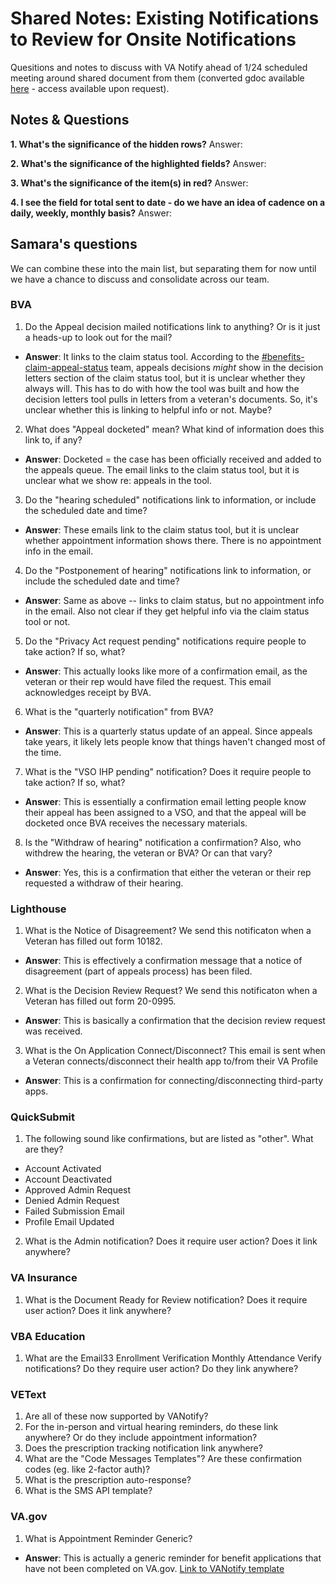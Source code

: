# Shared Notes: Existing Notifications to Review for Onsite Notifications

Quesitions and notes to discuss with VA Notify ahead of 1/24 scheduled meeting around shared document from them (converted gdoc available [here](https://docs.google.com/spreadsheets/d/1E7JupFC2i6XUzlOxbWwTbIJZ6AxRUz-m/edit#gid=1231731113) - access available upon request).

## Notes & Questions

**1. What's the significance of the hidden rows?**
 Answer: 

**2. What's the significance of the highlighted fields?**
 Answer: 

**3. What's the significance of the item(s) in red?** 
 Answer: 

**4. I see the field for total sent to date - do we have an idea of cadence on a daily, weekly, monthly basis?**
Answer: 

 ## Samara's questions
 
 We can combine these into the main list, but separating them for now until we have a chance to discuss and consolidate across our team.
 
 ### BVA
 
1. Do the Appeal decision mailed notifications link to anything? Or is it just a heads-up to look out for the mail?
- **Answer**: It links to the claim status tool. According to the [#benefits-claim-appeal-status](https://dsva.slack.com/archives/C04KHCT3ZMY/p1674744495318219) team, appeals decisions *might* show in the decision letters section of the claim status tool, but it is unclear whether they always will. This has to do with how the tool was built and how the decision letters tool pulls in letters from a veteran's documents. So, it's unclear whether this is linking to helpful info or not. Maybe?
2. What does "Appeal docketed" mean? What kind of information does this link to, if any?
- **Answer**: Docketed = the case has been officially received and added to the appeals queue. The email links to the claim status tool, but it is unclear what we show re: appeals in the tool.
3. Do the "hearing scheduled" notifications link to information, or include the scheduled date and time?
- **Answer**: These emails link to the claim status tool, but it is unclear whether appointment information shows there. There is no appointment info in the email.
4. Do the "Postponement of hearing" notifications link to information, or include the scheduled date and time?
- **Answer**: Same as above -- links to claim status, but no appointment info in the email. Also not clear if they get helpful info via the claim status tool or not.
5. Do the "Privacy Act request pending" notifications require people to take action? If so, what?
- **Answer**: This actually looks like more of a confirmation email, as the veteran or their rep would have filed the request. This email acknowledges receipt by BVA.
6. What is the "quarterly notification" from BVA?
- **Answer**: This is a quarterly status update of an appeal. Since appeals take years, it likely lets people know that things haven't changed most of the time.
7. What is the "VSO IHP pending" notification? Does it require people to take action? If so, what?
- **Answer**: This is essentially a confirmation email letting people know their appeal has been assigned to a VSO, and that the appeal will be docketed once BVA receives the necessary materials.
8. Is the "Withdraw of hearing" notification a confirmation? Also, who withdrew the hearing, the veteran or BVA? Or can that vary?
- **Answer**: Yes, this is a confirmation that either the veteran or their rep requested a withdraw of their hearing.

### Lighthouse

1. What is the Notice of Disagreement? We send this notificaton when a Veteran has filled out form 10182.  
- **Answer**: This is effectively a confirmation message that a notice of disagreement (part of appeals process) has been filed.
2. What is the Decision Review Request?  We send this notificaton when a Veteran has filled out form 20-0995.
- **Answer**: This is basically a confirmation that the decision review request was received.
3. What is the On Application Connect/Disconnect? This email is sent when a Veteran connects/disconnect their health app to/from their VA Profile
- **Answer**: This is a confirmation for connecting/disconnecting third-party apps.

### QuickSubmit

1. The following sound like confirmations, but are listed as "other". What are they?
  - Account Activated
  - Account Deactivated
  - Approved Admin Request
  - Denied Admin Request
  - Failed Submission Email
  - Profile Email Updated
2. What is the Admin notification? Does it require user action? Does it link anywhere?

### VA Insurance

1. What is the Document Ready for Review notification? Does it require user action? Does it link anywhere?

### VBA Education

1. What are the Email33 Enrollment Verification Monthly Attendance Verify notifications? Do they require user action? Do they link anywhere?

### VEText

1. Are all of these now supported by VANotify?
2. For the in-person and virtual hearing reminders, do these link anywhere? Or do they include appointment information?
3. Does the prescription tracking notification link anywhere?
4. What are the "Code Messages Templates"? Are these confirmation codes (eg. like 2-factor auth)?
5. What is the prescription auto-response?
6. What is the SMS API template?

### VA.gov

1. What is Appointment Reminder Generic?
  - **Answer**: This is actually a generic reminder for benefit applications that have not been completed on VA.gov. [Link to VANotify template](https://notifications.va.gov/services/5bda137e-689e-4532-b3d2-2c81c0324331/templates/5617dd58-f6f6-4368-a53f-058ebe2dd8ad)
